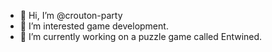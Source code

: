 - 👋 Hi, I’m @crouton-party
- 👀 I’m interested game development.
- 🌱 I’m currently working on a puzzle game called Entwined.
